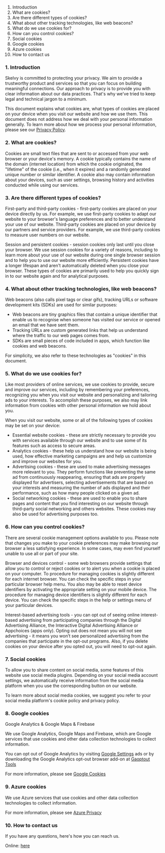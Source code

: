 1.  Introduction
2.  What are cookies?
3.  Are there different types of cookies?
4.  What about other tracking technologies, like web beacons?
5.  What do we use cookies for?
6.  How can you control cookies?
7.  Social cookies
8.  Google cookies
9.  Azure cookies
10.  How to contact us

### 1\. Introduction

Skelvy is committed to protecting your privacy. We aim to provide a trustworthy product and services so that you can focus on building meaningful connections. Our approach to privacy is to provide you with clear information about our data practices. That's why we've tried to keep legal and technical jargon to a minimum.

This document explains what cookies are, what types of cookies are placed on your device when you visit our website and how we use them. This document does not address how we deal with your personal information generally. To learn more about how we process your personal information, please see our [Privacy Policy](https://skelvy.com/legal/privacy-policy/).

### 2\. What are cookies?

Cookies are small text files that are sent to or accessed from your web browser or your device's memory. A cookie typically contains the name of the domain (internet location) from which the cookie originated, the "lifetime" of the cookie (i.e., when it expires) and a randomly generated unique number or similar identifier. A cookie also may contain information about your devices, such as user settings, browsing history and activities conducted while using our services.

### 3\. Are there different types of cookies?

First-party and third-party cookies - first-party cookies are placed on your device directly by us. For example, we use first-party cookies to adapt our website to your browser's language preferences and to better understand your use of our website. Third-party cookies are placed on your device by our partners and service providers. For example, we use third-party cookies to measure user numbers on our website.

Session and persistent cookies - session cookies only last until you close your browser. We use session cookies for a variety of reasons, including to learn more about your use of our website during one single browser session and to help you to use our website more efficiently. Persistent cookies have a longer lifespan and aren't automatically deleted when you close your browser. These types of cookies are primarily used to help you quickly sign in to our website again and for analytical purposes.

### 4\. What about other tracking technologies, like web beacons?

Web beacons (also calls pixel tags or clear gifs), tracking URLs or software development kits (SDKs) are used for similar purposes:

*   Web beacons are tiny graphics files that contain a unique identifier that enable us to recognise when someone has visited our service or opened an email that we have sent them.
*   Tracking URLs are custom generated links that help us understand where the traffic to our web pages comes from.
*   SDKs are small pieces of code included in apps, which function like cookies and web beacons.

For simplicity, we also refer to these technologies as "cookies" in this document.

### 5\. What do we use cookies for?

Like most providers of online services, we use cookies to provide, secure and improve our services, including by remembering your preferences, recognizing you when you visit our website and personalizing and tailoring ads to your interests. To accomplish these purposes, we also may link information from cookies with other personal information we hold about you.

When you visit our website, some or all of the following types of cookies may be set on your device:

*   Essential website cookies - these are strictly necessary to provide you with services available through our website and to use some of its features such as access to secure areas.
*   Analytics cookies - these help us understand how our website is being used, how effective marketing campaigns are and help us customize and improve our websites for you.
*   Advertising cookies - these are used to make advertising messages more relevant to you. They perform functions like preventing the same ad from continuously reappearing, ensuring that ads are properly displayed for advertisers, selecting advertisements that are based on your interests and measuring the number of ads displayed and their performance, such as how many people clicked on a given ad.
*   Social networking cookies - these are used to enable you to share pages and content that you find interesting on our website through third-party social networking and others websites. These cookies may also be used for advertising purposes too.

### 6\. How can you control cookies?

There are several cookie management options available to you. Please note that changes you make to your cookie preferences may make browsing our browser a less satisfying experience. In some cases, may even find yourself unable to use all or part of your site.

Browser and devices control - some web browsers provide settings that allow you to control or reject cookies or to alert you when a cookie is placed on your computer. To procedure for managing cookies is slightly different for each internet browser. You can check the specific steps in your particular browser help menu. You also may be able to reset device identifiers by activating the appropriate setting on your mobile device. The procedure for managing device identifiers is slightly different for each device. You can check the specific steps in the help or settings menu of your particular devices.

Interest-based advertising tools - you can opt out of seeing online interest-based advertising from participating companies through the Digital Advertising Alliance, the Interactive Digital Advertising Alliance or Appchoices (apps only). Opting out does not mean you will not see advertising - it means you won’t see personalized advertising from the companies that participate in the opt-out programs. Also, if you delete cookies on your device after you opted out, you will need to opt-out again.

### 7\. Social cookies

To allow you to share content on social media, some features of this website use social media plugins. Depending on your social media account settings, we automatically receive information from the social media platform when you use the corresponding button on our website.

To learn more about social media cookies, we suggest you refer to your social media platform's cookie policy and privacy policy.

### 8\. Google cookies

Google Analytics & Google Maps & Firebase

We use Google Analytics, Google Maps and Firebase, which are Google services that use cookies and other data collection technologies to collect information.

You can opt out of Google Analytics by visiting [Google Settings](https://google.com/settings/) ads or by downloading the Google Analytics opt-out browser add-on at [Gaoptout Tools](https://tools.google.com/dlpage/gaoptout)

For more information, please see [Google Cookies](https://www.google.com/policies/technologies/cookies/)

### 9\. Azure cookies

We use Azure services that use cookies and other data collection technologies to collect information.

For more information, please see [Azure Privacy](https://privacy.microsoft.com)

### 10\. How to contact us

If you have any questions, here's how you can reach us.

Online: [here](https://skelvy.com/about/contact/)

